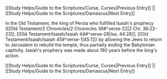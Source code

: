 [[Study Helps/Guide to the Scriptures/Curse, Curses|Previous Entry]]  ||  [[Study Helps/Guide to the Scriptures/Damascus|Next Entry]]

 In the Old Testament, the king of Persia who fulfilled Isaiah's prophecy ([[Old Testament/2 Chronicles/2 Chronicles 36#^verse-22|2 Chr. 36:22-23]]; [[Old Testament/Isaiah/Isaiah 44#^verse-28|Isa. 44:28]]; [[Old Testament/Isaiah/Isaiah 45#^verse-1|45:1]]) by allowing the Jews to return to Jerusalem to rebuild the temple, thus partially ending the Babylonian captivity. Isaiah's prophecy was made about 180 years before the king's action.

[[Study Helps/Guide to the Scriptures/Curse, Curses|Previous Entry]]  ||  [[Study Helps/Guide to the Scriptures/Damascus|Next Entry]]